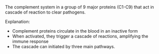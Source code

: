 The complement system in a group of 9 major proteins (C1-C9) that act in cascade of reaction to clear pathogens.

Explanation:
- Complement proteins circulate in the blood in an inactive form
- When activated, they trigger a cascade of reactions, amplifying the immune response
- The cascade can initiated by three main pathways.